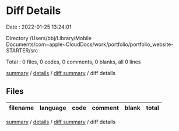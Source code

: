 # Diff Details

Date : 2022-01-25 13:24:01

Directory /Users/bbj/Library/Mobile Documents/com~apple~CloudDocs/work/portfolio/portfolio_website-STARTER/src

Total : 0 files,  0 codes, 0 comments, 0 blanks, all 0 lines

[summary](results.md) / [details](details.md) / [diff summary](diff.md) / diff details

## Files
| filename | language | code | comment | blank | total |
| :--- | :--- | ---: | ---: | ---: | ---: |

[summary](results.md) / [details](details.md) / [diff summary](diff.md) / diff details